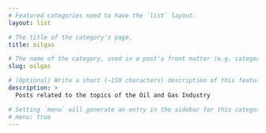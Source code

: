 ```yaml
---
# Featured categories need to have the `list` layout.
layout: list

# The title of the category's page.
title: oilgas

# The name of the category, used in a post's front matter (e.g. category: <slug>).
slug: oilgas

# (Optional) Write a short (~150 characters) description of this featured category.
description: >
  Posts related to the topics of the Oil and Gas Industry

# Setting `menu` will generate an entry in the sidebar for this category.
# menu: true
---
```

